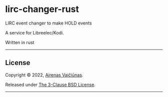 # lirc-changer-rust

LIRC event changer to make HOLD events

A service for Libreelec/Kodi.

Written in rust

---

## License

Copyright © 2022, [Airenas Vaičiūnas](https://github.com/airenas).

Released under [The 3-Clause BSD License](LICENSE).

---
